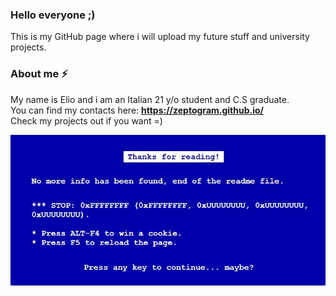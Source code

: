 ### Hello everyone ;)

This is my GitHub page where i will upload my future stuff and university projects.

### About me ⚡

My name is Elio and i am an Italian 21 y/o student and C.S graduate.  
You can find my contacts here: **https://zeptogram.github.io/**   
Check my projects out if you want =)

![alt text](https://github.com/Zeptogram/zeptogram/blob/main/bsod.jpg?raw=true)
<!--
**Zeptogram/zeptogram** is a ✨ _special_ ✨ repository because its `README.md` (this file) appears on your GitHub profile.

Here are some ideas to get you started:

- 🔭 I’m currently working on ...
- 🌱 I’m currently learning ...
- 👯 I’m looking to collaborate on ...
- 🤔 I’m looking for help with ...
- 💬 Ask me about ...
- 📫 How to reach me: ...
- 😄 Pronouns: ...
- ⚡ Fun fact: ...
-->
